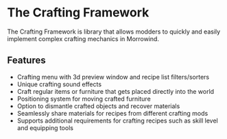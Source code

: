 # The Crafting Framework
The Crafting Framework is library that allows modders to quickly and easily implement complex crafting mechanics in Morrowind.

## Features
- Crafting menu with 3d preview window and recipe list filters/sorters
- Unique crafting sound effects
- Craft regular items or furniture that gets placed directly into the world
- Positioning system for moving crafted furniture
- Option to dismantle crafted objects and recover materials
- Seamlessly share materials for recipes from different crafting mods
- Supports additional requirements for crafting recipes such as skill level and equipping tools